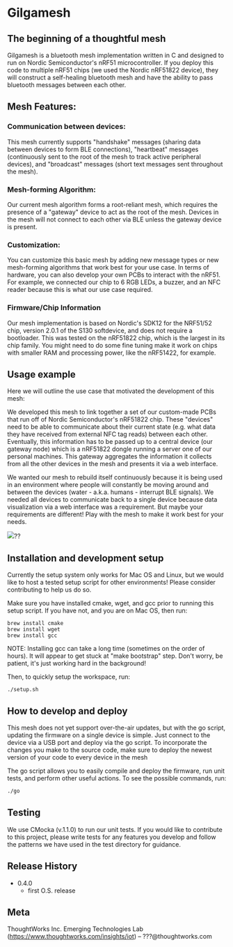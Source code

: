 # Gilgamesh
## The beginning of a thoughtful mesh
Gilgamesh is a bluetooth mesh implementation written in C and designed to run on Nordic Semiconductor's nRF51 microcontroller. If you deploy this code to multiple nRF51 chips (we used the Nordic nRF51822 device), they will construct a self-healing bluetooth mesh and have the ability to pass bluetooth messages between each other.

## Mesh Features:

### Communication between devices:
This mesh currently supports "handshake" messages (sharing data between devices to form BLE connections), "heartbeat" messages (continuously sent to the root of the mesh to track active peripheral devices), and "broadcast" messages (short text messages sent throughout the mesh).

### Mesh-forming Algorithm:
Our current mesh algorithm forms a root-reliant mesh, which requires the presence of a "gateway" device to act as the root of the mesh. Devices in the mesh will not connect to each other via BLE unless the gateway device is present.

### Customization:
You can customize this basic mesh by adding new message types or new mesh-forming algorithms that work best for your use case. In terms of hardware, you can also develop your own PCBs to interact with the nRF51. For example, we connected our chip to 6 RGB LEDs, a buzzer, and an NFC reader because this is what our use case required.

### Firmware/Chip Information
Our mesh implementation is based on Nordic's SDK12 for the NRF51/52 chip, version 2.0.1 of the S130 softdevice, and does not require a bootloader. This was tested on the nRF51822 chip, which is the largest in its chip family. You might need to do some fine tuning make it work on chips with smaller RAM and processing power, like the nRF51422, for example.

## Usage example

Here we will outline the use case that motivated the development of this mesh:

We developed this mesh to link together a set of our custom-made PCBs that run off of Nordic Semiconductor's nRF51822 chip. These "devices" need to be able to communicate about their current state (e.g. what data they have received from external NFC tag reads) between each other. Eventually, this information has to be passed up to a central device (our gateway node) which is a nRF51822 dongle running a server one of our personal machines. This gateway aggregates the information it collects from all the other devices in the mesh and presents it via a web interface.

We wanted our mesh to rebuild itself continuously because it is being used in an environment where people will constantly be moving around and between the devices (water - a.k.a. humans - interrupt BLE signals). We needed all devices to communicate back to a single device because data visualization via a web interface was a requirement. But maybe your requirements are different! Play with the mesh to make it work best for your needs.

![](photo_of_c4_mesh.png)??

## Installation and development setup

Currently the setup system only works for Mac OS and Linux, but we would like to host a tested setup script for other environments! Please consider contributing to help us do so.

Make sure you have installed cmake, wget, and gcc prior to running this setup script. If you have not, and you are on Mac OS, then run:
```
brew install cmake
brew install wget
brew install gcc
```

NOTE: Installing gcc can take a long time (sometimes on the order of hours). It will appear to get stuck at "make bootstrap" step. Don't worry, be patient, it's just working hard in the background!

Then, to quickly setup the workspace, run:
```
./setup.sh
```

## How to develop and deploy
This mesh does not yet support over-the-air updates, but with the go script, updating the firmware on a single device is simple. Just connect to the device via a USB port and deploy via the go script. To incorporate the changes you make to the source code, make sure to deploy the newest version of your code to every device in the mesh

The go script allows you to easily compile and deploy the firmware, run unit tests, and perform other useful actions. To see the possible commands, run:
```sh
./go
```

## Testing
We use CMocka (v.1.1.0) to run our unit tests. If you would like to contribute to this project, please write tests for any features you develop and follow the patterns we have used in the test directory for guidance.

## Release History

* 0.4.0
    * first O.S. release

## Meta

ThoughtWorks Inc. Emerging Technologies Lab (https://www.thoughtworks.com/insights/iot) – ???@thoughtworks.com
